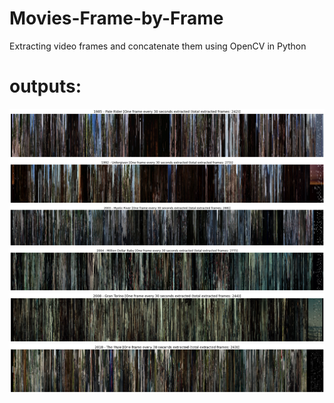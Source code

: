 # Movies-Frame-by-Frame
Extracting video frames and concatenate them using OpenCV in Python

# outputs:
<div id="badges" align="center">

  <img src="https://raw.githubusercontent.com/AlirezaHanifi/Movies-Frame-by-Frame/master/outputs/1985%20-%20Pale%20Rider.png" alt="1985 - Pale Rider"/>
  <img src="https://raw.githubusercontent.com/AlirezaHanifi/Movies-Frame-by-Frame/master/outputs/1992%20-%20Unforgiven.png" alt="1992 - Unforgiven.png"/>
  <img src="https://raw.githubusercontent.com/AlirezaHanifi/Movies-Frame-by-Frame/master/outputs/2003%20-%20Mystic%20River.png" alt="2003 - Mystic River.png"/>
  <img src="https://raw.githubusercontent.com/AlirezaHanifi/Movies-Frame-by-Frame/master/outputs/2004%20-%20Million%20Dollar%20Baby.png" alt="2004 - Million Dollar Baby"/>
  <img src="https://raw.githubusercontent.com/AlirezaHanifi/Movies-Frame-by-Frame/master/outputs/2008%20-%20Gran%20Torino.png" alt="2008 - Gran Torino"/>
  <img src="https://raw.githubusercontent.com/AlirezaHanifi/Movies-Frame-by-Frame/master/outputs/2018%20-%20The%20Mule.png" alt="2018 - The Mule"/>

</div>